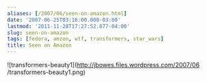 ```yaml
---
aliases: [/2007/06/seen-on-amazon.html]
date: '2007-06-25T03:16:00.000-03:00'
lastmod: '2011-11-28T17:27:52.877-04:00'
slug: seen-on-amazon
tags: [fedora, amzon, wtf, transformers, star_wars]
title: Seen on Amazon
---
```


![transformers-beauty1](http://jbowes.files.wordpress.com/2007/06
/transformers-beauty1.png)

